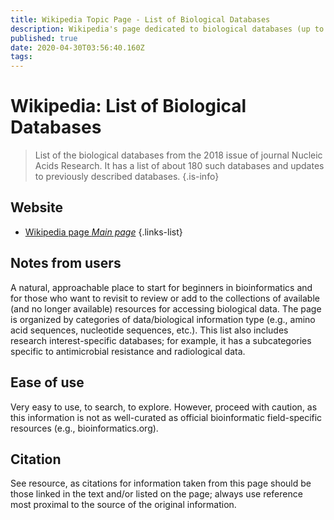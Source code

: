```yaml
---
title: Wikipedia Topic Page - List of Biological Databases
description: Wikipedia's page dedicated to biological databases (up to 2018*)
published: true
date: 2020-04-30T03:56:40.160Z
tags: 
---
```


# Wikipedia: List of Biological Databases

> List of the biological databases from the 2018 issue of journal Nucleic Acids Research. It has a list of about 180 such databases and updates to previously described databases.
{.is-info}

## Website

- [Wikipedia page *Main page*](https://en.wikipedia.org/wiki/List_of_biological_databases)
{.links-list}

## Notes from users
A natural, approachable place to start for beginners in bioinformatics and for those who want to revisit to review or add to the collections of available (and no longer available) resources for accessing biological data. The page is organized by categories of data/biological information type (e.g., amino acid sequences, nucleotide sequences, etc.). This list also includes research interest-specific databases; for example, it has a subcategories specific to antimicrobial resistance and radiological data. 

## Ease of use
Very easy to use, to search, to explore. However, proceed with caution, as this information is not as well-curated as official bioinformatic field-specific resources (e.g., bioinformatics.org).

## Citation
See resource, as citations for information taken from this page should be those linked in the text and/or listed on the page; always use reference most proximal to the source of the original information.